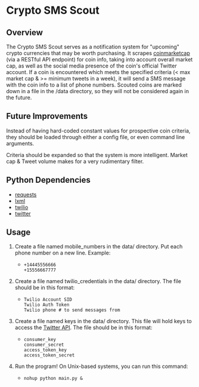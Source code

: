 # Crypto SMS Scout

## Overview
The Crypto SMS Scout serves as a notification system for "upcoming" crypto currencies that may be worth purchasing. It scrapes
[coinmarketcap](https://coinmarketcap.com/) (via a RESTful API endpoint) for coin info, taking into account overall market cap, as well as the social media presence of
the coin's official Twitter account. If a coin is encountered which meets the specified criteria (< max market cap & >= minimum tweets in a week),
it will send a SMS message with the coin info to a list of phone numbers. Scouted coins are marked down in a file in the /data directory, so they
will not be considered again in the future.

## Future Improvements
Instead of having hard-coded constant values for prospective coin criteria, they should be loaded through either a config file, or even command
line arguments.

Criteria should be expanded so that the system is more intelligent. Market cap & Tweet volume makes for a very rudimentary filter.

## Python Dependencies
- [requests](http://docs.python-requests.org/en/master/)
- [lxml](http://lxml.de/)
- [twilio](https://www.twilio.com/docs/libraries/python)
- [twitter](https://pypi.python.org/pypi/python-twitter)

## Usage
1. Create a file named mobile_numbers in the data/ directory. Put each phone number on a new line. Example:
   - ```
     +14445556666
     +15556667777
     ```
2. Create a file named twilio_credentials in the data/ directory. The file should be in this format:
   - ```
     Twilio Account SID
     Twilio Auth Token
     Twilio phone # to send messages from
     ```
3. Create a file named keys in the data/ directory. This file will hold keys to access the [Twitter API](https://developer.twitter.com/en/docs/basics/authentication/overview/application-only). The file should be in this format:
   - ```
     consumer_key
     consumer_secret
     access_token_key
     access_token_secret
     ```
4. Run the program! On Unix-based systems, you can run this command:
   - ```
     nohup python main.py &
     ```
